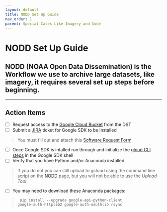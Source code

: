 ```yaml
---
layout: default
title: NODD Set Up Guide
nav_order: 1
parent: Special Cases Like Imagery and Code
---
```


# NODD Set Up Guide

## NODD (NOAA Open Data Dissemination) is the Workflow we use to archive large datasets, like imagery, it requires several set up steps before beginning.

---

## Action Items

- [ ] Request access to the [Google Cloud Bucket](https://console.cloud.google.com/storage/browser/nmfs_odp_pifsc;tab=objects?inv=1&invt=Ab4n9A&project=nmfs-trusted-images&pageState=(%22StorageObjectListTable%22:(%22f%22:%22%255B%255D%22))&prefix=&forceOnObjectsSortingFiltering=false) from the DST
- [ ] Submit a [JIRA](https://apps-st.fisheries.noaa.gov/jirasm/servicedesk/customer/portal/4) ticket for Google SDK to be installed
> You must fill out and attach this [Software Request Form](https://drive.google.com/file/d/1JBxrk6EBT5aot3KBiYG3CCsPNd864S6c/view?usp=drive_link)
- [ ] Once Google SDK is intalled run through and initialize the [gloud CLI steps](https://cloud.google.com/storage/docs/discover-object-storage-gsutil#before-you-begin) in the Google SDK shell
- [ ] Verify that you have Python and/or Anaconda installed
> If you do not you can still upload to gcloud using the command line script on the [NODD](/data-archiving-guide/docs/Special-Cases-Like-Imagery-and-Code) page, but you will not be able to use the *Upload Tool*
- [ ] You may need to download these Anaconda packages:
> <code> pip install --upgrade google-api-python-client google-auth-httplib2 google-auth-oauthlib rsync</code>